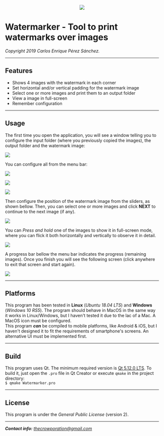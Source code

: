 <p align="center"><img src=media/appIcon.png></p>  

# Watermarker - Tool to print watermarks over images

*Copyright 2019 Carlos Enrique Pérez Sánchez.*  

-----------------------------------------------------------------------------------------------------------------------------------

## Features  
* Shows 4 images with the watermark in each corner  
* Set horizontal and/or vertical padding for the watermark image  
* Select one or more images and print them to an output folder  
* View a image in full-screen
* Remember configuration

-----------------------------------------------------------------------------------------------------------------------------------

## Usage  
The first time you open the application, you will see a window telling you to configure the input folder (where you previously copied the images), the output folder and the watermark image:  

![](media/Screenshot_1.png)  

You can configure all from the menu bar:  

![](media/Screenshot_2.png)  

![](media/Screenshot_3.png)  

![](media/Screenshot_4.png)  

Then configure the position of the watermark image from the sliders, as shown bellow. Then, you can select one or more images and click **NEXT** to continue to the next image (if any).

![](media/Screenshot_5.png)  

You can *Press and hold* one of the images to show it in full-screen mode, where you can flick it both horizontally and vertically to observe it in detail.

![](media/Screenshot_6.png)  

A progress bar bellow the menu bar indicates the progress (remaining images). Once you finish you will see the following screen (click anywhere to exit that screen and start again).

![](media/Screenshot_7.png)  

-----------------------------------------------------------------------------------------------------------------------------------

## Platforms
This program has been tested in **Linux** (*Ubuntu 18.04 LTS*) and **Windows** (*Windows 10 RS5*). The program should behave in MacOS in the same way it works in Linux/Windows, but I haven't tested it due to the lac of a Mac. A MacOS icon must be configured.  
This program ***can*** be compiled to mobile platforms, like Android & iOS, but I haven't designed it to fit the requirements of smartphone's screens. An alternative UI must be implemented first.  

-----------------------------------------------------------------------------------------------------------------------------------

## Build
This program uses Qt. The minimum required version is [Qt 5.12.0 LTS](https://download.qt.io/archive/qt/5.12/5.12.0/ "Qt Archive"). To build it, just open the `.pro` file in Qt Creator or execute `qmake` in the project directory:  
`$ qmake Watermarker.pro`  

-----------------------------------------------------------------------------------------------------------------------------------

## License
This program is under the *General Public License* (version 2).  

-----------------------------------------------------------------------------------------------------------------------------------

***Contact info:*** [*thecrowporation@gmail.com*](mailto:thecrowporation@gmail.com)